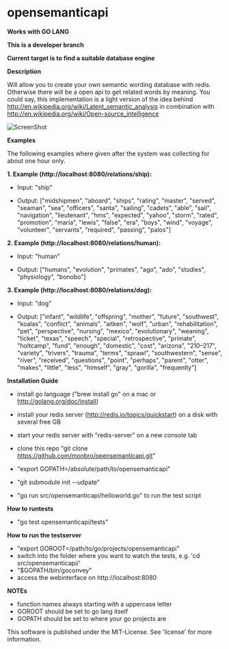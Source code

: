 opensemanticapi
===============

**Works with GO LANG**

**This is a developer branch**

**Current target is to find a suitable database engine**

**Description**

Will allow you to create your own semantic wording database with redis. Otherwise there will be a open api to get related words by meaning. You could say, this implementation is a light version of the idea behind http://en.wikipedia.org/wiki/Latent_semantic_analysis in combination with http://en.wikipedia.org/wiki/Open-source_intelligence

![ScreenShot](https://raw.github.com/monbro/opensemanticapi/master/infographic.png)

**Examples**

The following examples where given after the system was collecting for about one hour only.

**1. Example (http://localhost:8080/relations/ship):**

* Input: "ship"

* Output: ["midshipmen", "aboard", "ships", "rating", "master", "served", "seaman", "sea", "officers", "santa", "sailing", "cadets", "able", "sail", "navigation", "lieutenant", "hms", "expected", "yahoo", "storm", "rated", "promotion", "maría", "lewis", "false", "era", "boys", "wind", "voyage", "volunteer", "servants", "required", "passing", "palos"]

**2. Example (http://localhost:8080/relations/human):**

* Input: "human"

* Output: ["humans", "evolution", "primates", "ago", "ado", "studies", "physiology", "bonobo"]

**3. Example (http://localhost:8080/relations/dog):**

* Input: "dog"

* Output: ["infant", "wildlife", "offspring", "mother", "future", "southwest", "koalas", "conflict", "animals", "aitken", "wolf", "urban", "rehabilitation", "pet", "perspective", "nursing", "mexico", "evolutionary", "weaning", "ticket", "texas", "speech", "special", "retrospective", "primate", "holtcamp", "fund", "enough", "domestic", "cost", "arizona", "210–217", "variety", "trivers", "trauma", "terms", "sprawl", "southwestern", "sense", "river", "received", "questions", "point", "perhaps", "parent", "otter", "makes", "little", "less", "himself", "gray", "gorilla", "frequently"]

**Installation Guide**

* install go language ("brew install go" on a mac or http://golang.org/doc/install)
* install your redis server (http://redis.io/topics/quickstart) on a disk with several free GB
* start your redis server with "redis-server" on a new console tab
* clone this repo "git clone https://github.com/monbro/opensemanticapi.git"
* "export GOPATH=/absolute/path/to/opensemanticapi"
* "git submodule init --udpate"

* "go run src/opensemanticapi/helloworld.go" to run the test script

**How to runtests**

* "go test opensemanticapi/tests"

**How to run the testserver**

* "export GOROOT=/path/to/go/projects/opensemanticapi"
* switch into the folder where you want to watch the tests, e.g. 'cd src/opensemanticapi/'
* "$GOPATH/bin/goconvey"
* access the webinterface on http://localhost:8080

**NOTEs**

* function names always starting with a uppercase letter
* GOROOT should be set to go lang itself
* GOPATH should be set to where your go projects are

This software is published under the MIT-License. See 'license' for more information.
